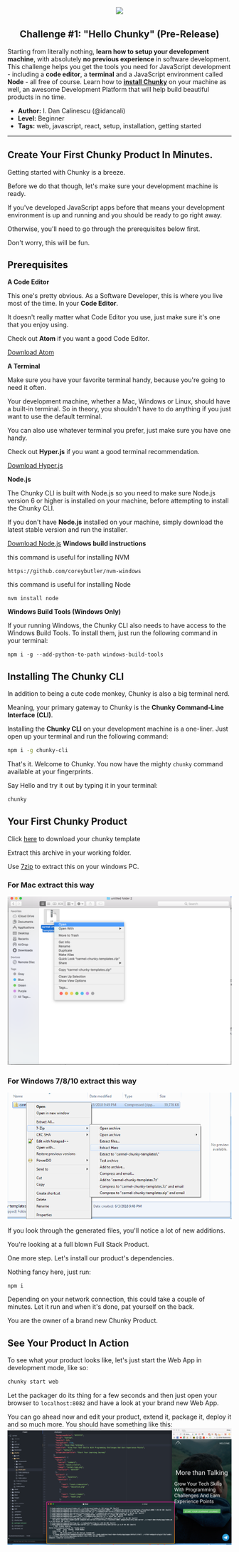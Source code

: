 <p align="center">
  <img src="https://raw.githubusercontent.com/fluidtrends/carmel/master/challenges/hello-chunky/icon.gif" width="180">
  <h2 align="center"> Challenge #1: "Hello Chunky" (Pre-Release)</h2>
</p>

Starting from literally nothing, **learn how to setup your development machine**, with absolutely **no previous experience** in software development. This challenge helps you get the tools you need for JavaScript development - including a **code editor**, a **terminal** and a JavaScript environment called **Node** - all free of course. Learn how to [**install Chunky**](http://chunky.io) on your machine as well, an awesome Development Platform that will help build beautiful products in no time.

* **Author:** I. Dan Calinescu (@idancali)
* **Level:** Beginner
* **Tags:** web, javascript, react, setup, installation, getting started

---

## Create Your First Chunky Product In Minutes.

Getting started with Chunky is a breeze.

Before we do that though, let's make sure your development machine is ready.

If you've developed JavaScript apps before that means your development environment is up and running and you should be ready to go right away.

Otherwise, you'll need to go through the prerequisites below first.

Don't worry, this will be fun.

## Prerequisites

**A Code Editor**

This one's pretty obvious. As a Software Developer, this is where you live most of the time. In your **Code Editor**.

It doesn't really matter what Code Editor you use, just make sure it's one that you enjoy using.

Check out **Atom** if you want a good Code Editor.

[Download Atom](http://atom.io)

**A Terminal**

Make sure you have your favorite terminal handy, because you're going to need it often.

Your development machine, whether a Mac, Windows or Linux, should have a built-in terminal. So in theory, you shouldn't have to do anything if you just want to use the default terminal.

You can also use whatever terminal you prefer, just make sure you have one handy.

Check out **Hyper.js** if you want a good terminal recommendation.

[Download Hyper.js](https://hyper.is/)

**Node.js**

The Chunky CLI is built with Node.js so you need to make sure Node.js version 6 or higher is installed on your machine, before attempting to install the Chunky CLI.

If you don't have **Node.js** installed on your machine, simply download the latest stable version and run the installer.

[Download Node.js](https://nodejs.org/en/download/)
**Windows build instructions**

this command is useful for installing NVM
```
https://github.com/coreybutler/nvm-windows
```
this command is useful for installing Node
```
nvm install node
```
**Windows Build Tools (Windows Only)**

If your running Windows, the Chunky CLI also needs to have access to the Windows Build Tools. To install them, just run the following command in your terminal:

```
npm i -g --add-python-to-path windows-build-tools
```

## Installing The Chunky CLI

In addition to being a cute code monkey, Chunky is also a big terminal nerd.

Meaning, your primary gateway to Chunky is the **Chunky Command-Line Interface (CLI)**.

Installing the **Chunky CLI** on your development machine is a one-liner. Just open up your terminal and run the following command:

```bash
npm i -g chunky-cli
```

That's it. Welcome to Chunky. You now have the mighty ```chunky``` command available at your fingerprints.

Say Hello and try it out by typing it in your terminal:

```bash
chunky
```

## Your First Chunky Product

Click [here](https://github.com/fluidtrends/carmel/archive/chunky-templates.zip) to download your chunky template

Extract this archive in your working folder.

Use [7zip](https://www.7-zip.org/) to extract this on your windows PC.

### For Mac extract this way

![extract for mac][extract for mac] 

[extract for mac]: extract-mac.png

### For Windows 7/8/10 extract this way

![extract for windows][extract for windows] 

[extract for windows]: extract-win.png

If you look through the generated files, you'll notice a lot of new additions.

You're looking at a full blown Full Stack Product.

One more step. Let's install our product's dependencies.

Nothing fancy here, just run:

```bash
npm i
```

Depending on your network connection, this could take a couple of minutes. Let it run and when it's done, pat yourself on the back.

You are the owner of a brand new Chunky Product.

## See Your Product In Action

To see what your product looks like, let's just start the Web App in development mode, like so:

```bash
chunky start web
```

Let the packager do its thing for a few seconds and then just open your browser to ```localhost:8082``` and have a look at your brand new Web App.

You can go ahead now and edit your product, extend it, package it, deploy it and so much more.
You should have something like this:
![success workspace][success workspace]
 
[success workspace]: success.png